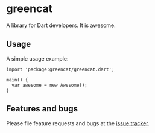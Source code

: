 # greencat

A library for Dart developers. It is awesome.

## Usage

A simple usage example:

    import 'package:greencat/greencat.dart';

    main() {
      var awesome = new Awesome();
    }

## Features and bugs

Please file feature requests and bugs at the [issue tracker][tracker].

[tracker]: http://example.com/issues/replaceme
